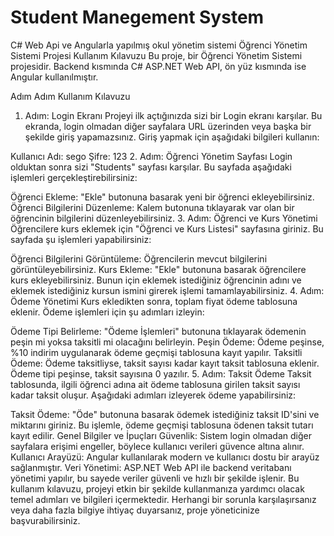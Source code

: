 # Student Manegement System
 C# Web Api ve Angularla yapılmış okul yönetim sistemi
Öğrenci Yönetim Sistemi Projesi Kullanım Kılavuzu
Bu proje, bir Öğrenci Yönetim Sistemi projesidir. Backend kısmında C# ASP.NET Web API, ön yüz kısmında ise Angular kullanılmıştır.

Adım Adım Kullanım Kılavuzu
1. Adım: Login Ekranı
Projeyi ilk açtığınızda sizi bir Login ekranı karşılar. Bu ekranda, login olmadan diğer sayfalara URL üzerinden veya başka bir şekilde giriş yapamazsınız. Giriş yapmak için aşağıdaki bilgileri kullanın:

Kullanıcı Adı: sego
Şifre: 123
2. Adım: Öğrenci Yönetim Sayfası
Login olduktan sonra sizi "Students" sayfası karşılar. Bu sayfada aşağıdaki işlemleri gerçekleştirebilirsiniz:

Öğrenci Ekleme: "Ekle" butonuna basarak yeni bir öğrenci ekleyebilirsiniz.
Öğrenci Bilgilerini Düzenleme: Kalem butonuna tıklayarak var olan bir öğrencinin bilgilerini düzenleyebilirsiniz.
3. Adım: Öğrenci ve Kurs Yönetimi
Öğrencilere kurs eklemek için "Öğrenci ve Kurs Listesi" sayfasına giriniz. Bu sayfada şu işlemleri yapabilirsiniz:

Öğrenci Bilgilerini Görüntüleme: Öğrencilerin mevcut bilgilerini görüntüleyebilirsiniz.
Kurs Ekleme: "Ekle" butonuna basarak öğrencilere kurs ekleyebilirsiniz. Bunun için eklemek istediğiniz öğrencinin adını ve eklemek istediğiniz kursun ismini girerek işlemi tamamlayabilirsiniz.
4. Adım: Ödeme Yönetimi
Kurs ekledikten sonra, toplam fiyat ödeme tablosuna eklenir. Ödeme işlemleri için şu adımları izleyin:

Ödeme Tipi Belirleme: "Ödeme İşlemleri" butonuna tıklayarak ödemenin peşin mi yoksa taksitli mi olacağını belirleyin.
Peşin Ödeme: Ödeme peşinse, %10 indirim uygulanarak ödeme geçmişi tablosuna kayıt yapılır.
Taksitli Ödeme: Ödeme taksitliyse, taksit sayısı kadar kayıt taksit tablosuna eklenir. Ödeme tipi peşinse, taksit sayısına 0 yazılır.
5. Adım: Taksit Ödeme
Taksit tablosunda, ilgili öğrenci adına ait ödeme tablosuna girilen taksit sayısı kadar taksit oluşur. Aşağıdaki adımları izleyerek ödeme yapabilirsiniz:

Taksit Ödeme: "Öde" butonuna basarak ödemek istediğiniz taksit ID'sini ve miktarını giriniz. Bu işlemle, ödeme geçmişi tablosuna ödenen taksit tutarı kayıt edilir.
Genel Bilgiler ve İpuçları
Güvenlik: Sistem login olmadan diğer sayfalara erişimi engeller, böylece kullanıcı verileri güvence altına alınır.
Kullanıcı Arayüzü: Angular kullanılarak modern ve kullanıcı dostu bir arayüz sağlanmıştır.
Veri Yönetimi: ASP.NET Web API ile backend veritabanı yönetimi yapılır, bu sayede veriler güvenli ve hızlı bir şekilde işlenir.
Bu kullanım kılavuzu, projeyi etkin bir şekilde kullanmanıza yardımcı olacak temel adımları ve bilgileri içermektedir. Herhangi bir sorunla karşılaşırsanız veya daha fazla bilgiye ihtiyaç duyarsanız, proje yöneticinize başvurabilirsiniz.
